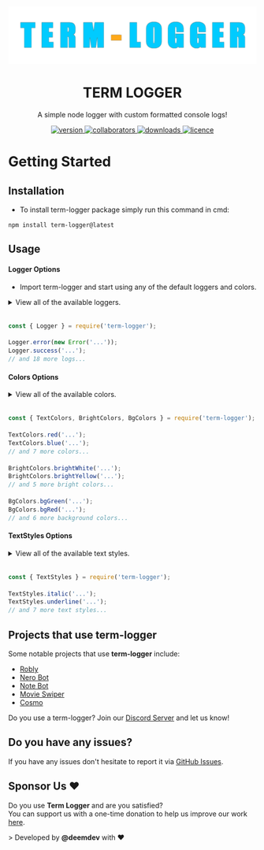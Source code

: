 <div align="center">
  <img alt="TermLogger-Banner" src="./media/Banner.png" />
</div>

<h1 align="center">TERM LOGGER</h1>
<p align="center">A simple node logger with custom formatted console logs!</p>

<p align="center">
  <a href="https://www.npmjs.com/package/term-logger">
    <img alt="version" src="https://img.shields.io/npm/v/term-logger" />
  </a>
  <a href="https://www.npmjs.com/package/term-logger">
    <img alt="collaborators" src="https://img.shields.io/npm/collaborators/term-logger" />
  </a>
  <a href="https://www.npmjs.com/package/term-logger">
    <img alt="downloads" src="https://img.shields.io/npm/dt/term-logger" />
  </a>
  <a href="https://www.npmjs.com/package/term-logger">
    <img alt="licence" src="https://img.shields.io/npm/l/term-logger" />
  </a>
</p>

<h1>Getting Started</h1>
<h2>Installation</h2>
<ul>
  <li>To install term-logger package simply run this command in cmd:</li>
</ul>

```
npm install term-logger@latest
```

<h2>Usage</h2>
<h4>Logger Options</h4>
<ul>
  <li>Import term-logger and start using any of the default loggers and colors.</li>
</ul>

<details>
  <summary>View all of the available loggers.</summary>

  <br />

- `error`
- `success`
- `warn`
- `waiting`
- `complete`
- `debug`
- `fatal`
- `info`
- `note`
- `pending`
- `start`
- `watch`
- `critical`
- `ready`
- `command`
- `event`
- `database`
- `shard`
- `cluster`
- `log`
</details>

<br />

```js
const { Logger } = require('term-logger');

Logger.error(new Error('...'));
Logger.success('...');
// and 18 more logs...
```

<h4>Colors Options</h4>

<details>
  <summary>View all of the available colors.</summary>

  <br />

- `red`
- `green`
- `yellow`
- `blue`
- `purple`
- `cyan`
- `white`
- `gray`
- `brightRed`
- `brightGreen`
- `brightYellow`
- `brightBlue`
- `brightPurple`
- `brightCyan`
- `brightWhite`
- `bgRed`
- `bgGreen`
- `bgYellow`
- `bgBlue`
- `bgPurple`
- `bgCyan`
- `bgWhite`
- `bgGrey`
</details>

<br />

```js
const { TextColors, BrightColors, BgColors } = require('term-logger');

TextColors.red('...');
TextColors.blue('...');
// and 7 more colors...

BrightColors.brightWhite('...');
BrightColors.brightYellow('...');
// and 5 more bright colors...

BgColors.bgGreen('...');
BgColors.bgRed('...');
// and 6 more background colors...
```

<h4>TextStyles Options</h4>

<details>
  <summary>View all of the available text styles.</summary>

  <br />

- `bold`
- `dim`
- `italic`
- `underline`
- `inverse`
- `hidden`
- `strikethrough`
- `visible`
</details>

<br />

```js
const { TextStyles } = require('term-logger');

TextStyles.italic('...');
TextStyles.underline('...');
// and 7 more text styles...
```

<h2>Projects that use term-logger</h2>
<p>Some notable projects that use <b>term-logger</b> include:</p>

- [Robly](https://roblybot.xyz)
- [Nero Bot](https://nerobot.eu)
- [Note Bot](https://github.com/lassejlv/note-bot)
- [Movie Swiper](https://www.movieswiper.xyz/)
- [Cosmo](https://cosmobot.app)

Do you use a term-logger? Join our [Discord Server](https://discord.com/invite/UdKSrxBXyd) and let us know!

<h2>Do you have any issues?</h2>
<p>
  If you have any issues don't hesitate to report it via
  <a href="https://github.com/devdeem/term-logger/issues">GitHub Issues</a>.
</p>

<h2>Sponsor Us ❤️</h2>
<p>
  Do you use <b>Term Logger</b> and are you satisfied?<br>You can support us with a one-time donation to help us improve our
  work <a href="https://ko-fi.com/deemdev">here</a>.
</p>

<footer>> Developed by <b>@deemdev</b> with ❤️</footer>
